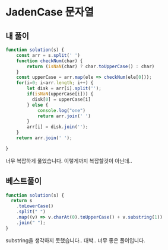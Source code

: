 # JadenCase 문자열

## 내 풀이
 
~~~javascript
function solution(s) { 
    const arr = s.split(' ')
    function checkNum(char) {
        return (isNaN(char) ? char.toUpperCase() : char)
    }
    const upperCase = arr.map(ele => checkNum(ele[0]));
    for(i=0; i<arr.length; i++) {
        let disk = arr[i].split('');
        if(isNaN(upperCase[i])) {
          disk[0] = upperCase[i]  
        } else {
            console.log("one")
            return arr.join(' ')
        }
        arr[i] = disk.join('');
    }
    return arr.join(' ');

}
~~~

너무 복잡하게 풀었습니다. 이렇게까지 복잡할것이 아닌데..

## 베스트풀이

~~~javascript
function solution(s) {
  return s
    .toLowerCase()
    .split(" ")
    .map((v) => v.charAt(0).toUpperCase() + v.substring(1))
    .join(" ");
}
~~~

substring을 생각하지 못했습니다.. 대박..
너무 좋은 풀이입니다.